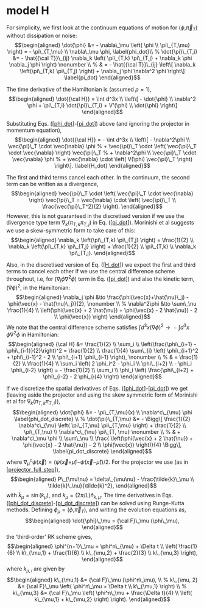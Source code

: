 # model H


For simplicity, we first look at the continuum equations of motion for
(*ϕ*,*π⃗*<sub>*T*</sub>) without dissipation or noise:
$$\begin{aligned}
    \dot{\phi} &= - \nabla\_\mu \left( \phi \\ \pi\_{T,\mu} \right) = - \pi\_{T,\mu} \\ \nabla\_\mu \phi, \label{phi_dot}\\
    %
    \dot{\pi}\_{T,i} &= - \hat{{\cal T}}\_{ij} \nabla_k \left( \pi\_{T,k} \pi\_{T,j} + \nabla_k \phi \nabla_j \phi \right) \nonumber \\
    %
    & = - \hat{{\cal T}}\_{ij} \left\[ \nabla_k \left(\pi\_{T,k} \pi\_{T,j} \right) + \nabla_j \phi \nabla^2 \phi \right\] \label{pi_dot}
\end{aligned}$$

The time derivative of the Hamiltonian is (assumed *ρ* = 1),
$$\begin{aligned}
    \dot{{\cal H}} = \int d^3x \\ \left\[ - \dot{\phi} \\ \nabla^2 \phi + \pi\_{T,i} \dot{\pi}\_{T,i} + V'(\phi) \\ \dot{\phi} \right\]
\end{aligned}$$

Substituting Eqs. (<a href="#phi_dot" data-reference-type="ref"
data-reference="phi_dot">[phi_dot]</a>-<a href="#pi_dot" data-reference-type="ref"
data-reference="pi_dot">[pi_dot]</a>) above (and ignoring the projector
in momentum equation),
$$\begin{aligned}
    \dot{{\cal H}} = - \int d^3x \\ \left\[ - \nabla^2\phi \\ 
    \vec{\pi}\_T \cdot \vec{\nabla} \phi 
    %
    + \vec{\pi}\_T \cdot \left( \vec{\pi}\_T \cdot \vec{\nabla} \right) \vec{\pi}\_T 
    %
    + \nabla^2\phi \\ \vec{\pi}\_T \cdot \vec{\nabla} \phi 
    %
    + \vec{\nabla} \cdot \left( V(\phi) \vec{\pi}\_T \right)  \right\]. \label{H_dot}
\end{aligned}$$

The first and third terms cancel each other. In the continuum, the
second term can be written as a divergence,
$$\begin{aligned}
    \vec{\pi}\_T \cdot \left( \vec{\pi}\_T \cdot \vec{\nabla} \right) \vec{\pi}\_T = \vec{\nabla} \cdot \left( \vec{\pi}\_T \\ \frac{\vec{\pi}\_T^2}{2} \right).
\end{aligned}$$
However, this is not guaranteed in the discretised version if we use the
divergence type term
∇<sub>*k*</sub>(*π*<sub>*T*, *k*</sub>*π*<sub>*T*, *j*</sub>) in Eq.
(<a href="#pi_dot" data-reference-type="ref"
data-reference="pi_dot">[pi_dot]</a>). Morinishi et al suggests we use a
skew-symmetric form to take care of this:
$$\begin{aligned}
    \nabla_k \left(\pi\_{T,k} \pi\_{T,j} \right) = \frac{1}{2} \\ \nabla_k \left(\pi\_{T,k} \pi\_{T,j} \right) + \frac{1}{2} \\ \pi\_{T,k} \\ \nabla_k \pi\_{T,j}. 
\end{aligned}$$

Also, in the discretised version of Eq.
(<a href="#H_dot" data-reference-type="ref"
data-reference="H_dot">[H_dot]</a>) we expect the first and third terms
to cancel each other if we use the central difference scheme throughout,
i.e, for (∇<sub>*j*</sub>*ϕ*∇<sup>2</sup>*ϕ*) term in Eq.
(<a href="#pi_dot" data-reference-type="ref"
data-reference="pi_dot">[pi_dot]</a>) and also the kinetic term,
(∇*ϕ*)<sup>2</sup>, in the Hamiltonian:
$$\begin{aligned}
    \nabla_j \phi &\to \frac{\phi(\vec{x}+\hat{\nu}\_j) - \phi(\vec{x} - \hat{\nu}\_j)}{2}, \nonumber \\
    %
    \nabla^2\phi &\to \sum\_\nu \frac{1}{4} \\ \left(\phi(\vec{x} + 2 \hat{\nu}) + \phi(\vec{x} - 2 \hat{\nu}) - 2 \\ \phi(\vec{x})  \right)
\end{aligned}$$
We note that the central difference scheme satisfies
∫*d*<sup>3</sup>*x*(∇*ϕ*)<sup>2</sup> →  − ∫*d*<sup>3</sup>*x* *ϕ*∇<sup>2</sup>*ϕ*
in Hamiltonian:
$$\begin{aligned}
    {\cal H} &= \frac{1}{2} \\ \sum_i \\ \left(\frac{\phi\_{i+1} - \phi\_{i-1}}{2}\right)^2 = \frac{1}{2} \\ \frac{1}{4} \sum\_{i} \left( \phi\_{i+1}^2 + \phi\_{i-1}^2 - 2 \\ \phi\_{i+1} \phi\_{i-1} \right), \nonumber \\
    %
    & = \frac{1}{2} \\ \frac{1}{4} \\ \sum_i \left( 2 \phi_i^2 - \phi_i \\ \phi\_{i+2} \\ - \phi_i \phi\_{i-2} \right) = - \frac{1}{2} \\ \sum_i \\ \phi_i \left( \frac{\phi\_{i+2} + \phi\_{i-2} - 2 \phi_i}{4} \right)
\end{aligned}$$

If we discretize the spatial derivatives of Eqs.
(<a href="#phi_dot" data-reference-type="ref"
data-reference="phi_dot">[phi_dot]</a>-<a href="#pi_dot" data-reference-type="ref"
data-reference="pi_dot">[pi_dot]</a>) we get (leaving aside the
projector and using the skew symmetric form of Morinishi et al for
∇<sub>*k*</sub>(*π*<sub>*T*, *k*</sub>*π*<sub>*T*, *i*</sub>)),
$$\begin{aligned}
    \dot{\phi} &= - \pi\_{T,\mu}(x) \\ \nabla^c\_{\mu} \phi \label{phi_dot_discrete} \\
    %
    \dot{\pi}\_{T,\mu} &= - \Bigg\[ \frac{1}{2} \nabla^c\_{\nu} \left( \pi\_{T,\nu} \pi\_{T,\mu} \right) + \frac{1}{2} \\ \pi\_{T,\nu} \\ \nabla^c\_{\nu} \pi\_{T, \mu} \nonumber \\
    % 
    & + \nabla^c\_\mu \phi \\ \sum\_\nu \\ \frac{ \left(\phi(\vec{x} + 2 \hat{\nu}) + \phi(\vec{x} - 2 \hat{\nu}) - 2 \\ \phi(\vec{x})  \right)}{4}  \Bigg\], \label{pi_dot_discrete}
\end{aligned}$$
where
∇<sub>*μ*</sub><sup>*c*</sup>*ψ*(*x⃗*) = (*ψ*(*x⃗*+*μ̂*)−*ψ*(*x⃗*−*μ̂*))/2.
For the projector we use (as in
<a href="#projector_full_step" data-reference-type="ref"
data-reference="projector_full_step">[projector_full_step]</a>),
$$\begin{aligned}
    P\_{\mu\nu} = \delta\_{\mu\nu} - \frac{\tilde{k}\_\mu \\ \tilde{k}\_\nu}{\tilde{k}^2},
\end{aligned}$$
with *k̃*<sub>*μ*</sub> = sin (*k*<sub>*μ*</sub>), and
*k*<sub>*μ*</sub> = (2*π*/*L*)*n̂*<sub>*k*, *μ*</sub>. The time
derivatives in Eqs.
(<a href="#phi_dot_discrete" data-reference-type="ref"
data-reference="phi_dot_discrete">[phi_dot_discrete]</a>-<a href="#pi_dot_discrete" data-reference-type="ref"
data-reference="pi_dot_discrete">[pi_dot_discrete]</a>) can be solved
using Runge-Kutta methods. Defining
*ϕ*<sub>*μ*</sub> = (*ϕ*,*π⃗*<sub>*T*</sub>), and writing the evolution
equations as,
$$\begin{aligned}
    \dot{\phi}\_\mu = {\cal F}\_\mu (\phi\_\mu),
\end{aligned}$$
the ‘third-order’ RK scheme gives,
$$\begin{aligned}
    \phi^{n+1}\_\mu = \phi^n\_{\mu} + \Delta t \\ \left( \frac{1}{6} \\ k\_{\mu,1} + \frac{1}{6} \\ k\_{\mu,2} + \frac{2}{3} \\ k\_{\mu,3} \right),
\end{aligned}$$
where *k*<sub>*μ*, *i*</sub> are given by
$$\begin{aligned}
    k\_{\mu,1} &= {\cal F}\_\mu (\phi^n\_\mu), \\
    %
    k\_{\mu, 2} &= {\cal F}\_\mu \left( \phi^n\_\mu + \Delta t \\ k\_{\mu,1}  \right) \\
    %
    k\_{\mu,3} &= {\cal F}\_\mu \left( \phi^n\_\mu + \frac{\Delta t}{4} \\ \left( k\_{\mu,1} + k\_{\mu,2} \right)  \right).
\end{aligned}$$
